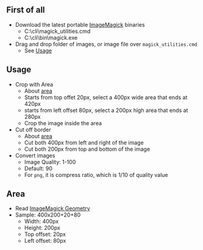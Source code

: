 ## First of all
- Download the latest portable [ImageMagick](https://imagemagick.org/script/download.php#windows) binaries
    - C:\cli\magick_utilities.cmd
    - C:\cli\bin\magick.exe
- Drag and drop folder of images, or image file over `magick_utilities.cmd`
    - See [Usage](#Usage)

## Usage
- Crop with Area
    - About [area](#Area)
    - Starts from top offet 20px, select a 400px wide area that ends at 420px
    - starts from left offset 80px, select a 200px high area that ends at 280px
    - Crop the image inside the area
- Cut off border
    - About [area](#Area)
    - Cut both 400px from left and right of the image
    - Cut both 200px from top and bottom of the image
- Convert images
    - Image Quality: 1-100
    - Default: 90
    - For `png`, it is compress ratio, which is 1/10 of quality value

## Area
- Read [ImageMagick Geometry](https://imagemagick.org/script/command-line-processing.php#geometry) 
- Sample: 400x200+20+80
    - Width: 400px
    - Height: 200px
    - Top offset: 20px
    - Left offset: 80px
